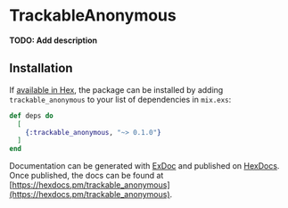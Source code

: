 # TrackableAnonymous

**TODO: Add description**

## Installation

If [available in Hex](https://hex.pm/docs/publish), the package can be installed
by adding `trackable_anonymous` to your list of dependencies in `mix.exs`:

```elixir
def deps do
  [
    {:trackable_anonymous, "~> 0.1.0"}
  ]
end
```

Documentation can be generated with [ExDoc](https://github.com/elixir-lang/ex_doc)
and published on [HexDocs](https://hexdocs.pm). Once published, the docs can
be found at [https://hexdocs.pm/trackable_anonymous](https://hexdocs.pm/trackable_anonymous).

